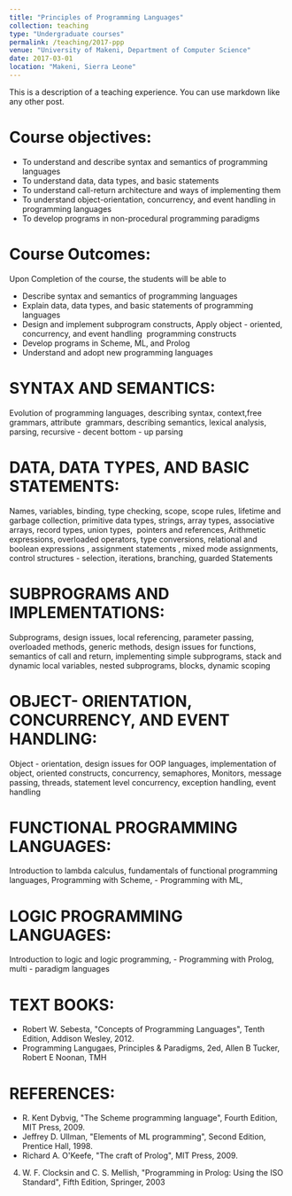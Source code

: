 ```yaml
---
title: "Principles of Programming Languages"
collection: teaching
type: "Undergraduate courses"
permalink: /teaching/2017-ppp
venue: "University of Makeni, Department of Computer Science"
date: 2017-03-01
location: "Makeni, Sierra Leone"
---
```


This is a description of a teaching experience. You can use markdown like any other post.

Course objectives: 
==================
* To understand and describe syntax and semantics of programming languages
* To understand data, data types, and basic statements 
* To understand call-return architecture and ways of implementing them
* To understand object-orientation, concurrency, and event handling in programming
languages
* To develop programs in non-procedural programming paradigms

Course Outcomes: 
================
Upon Completion of the course, the students will be able to 
* Describe syntax and semantics of programming languages
* Explain data, data types, and basic statements of programming languages 
* Design and implement subprogram constructs, Apply object - oriented, concurrency, and
event handling  programming constructs
* Develop programs in Scheme, ML, and Prolog
* Understand and adopt new programming languages

SYNTAX AND SEMANTICS:
=====================
Evolution of programming languages, describing syntax, context,free grammars, attribute
 grammars, describing semantics, lexical analysis, parsing, recursive - decent bottom - up
parsing

DATA, DATA TYPES, AND BASIC STATEMENTS:
=======================================
Names, variables, binding, type checking, scope, scope rules, lifetime and garbage collection, primitive data types, strings,
array types, associative arrays, record types, union types,  pointers and references,
Arithmetic expressions, overloaded operators, type conversions, relational and boolean
expressions , assignment statements , mixed mode assignments, control structures -
selection, iterations, branching, guarded Statements

SUBPROGRAMS AND IMPLEMENTATIONS:
================================
Subprograms, design issues, local referencing, parameter passing,  overloaded methods, generic methods, design issues for functions, semantics of call and return, implementing simple  subprograms, stack and dynamic local variables, nested subprograms, blocks, dynamic scoping 

OBJECT- ORIENTATION, CONCURRENCY, AND EVENT HANDLING:
=====================================================
Object - orientation, design issues for  OOP languages, implementation of object, oriented constructs, concurrency, semaphores,  Monitors, message passing, threads, statement level concurrency, exception handling, event handling 

FUNCTIONAL PROGRAMMING LANGUAGES: 
=================================
Introduction to lambda calculus, fundamentals of functional  programming languages, Programming with Scheme, -  Programming with ML, 

LOGIC PROGRAMMING LANGUAGES:
============================
Introduction to logic and logic programming, -  Programming with Prolog, multi - paradigm languages

TEXT BOOKS:
===========
* Robert W. Sebesta, "Concepts of Programming Languages", Tenth Edition, Addison Wesley, 2012. 
* Programming Langugaes, Principles & Paradigms, 2ed, Allen B Tucker, Robert E Noonan, TMH

REFERENCES:
=============
* R. Kent Dybvig, "The Scheme programming language", Fourth Edition, MIT Press, 2009.
* Jeffrey D. Ullman, "Elements of ML programming", Second Edition, Prentice Hall, 1998.
* Richard A. O'Keefe, "The craft of Prolog", MIT Press, 2009. 
 4. W. F. Clocksin and C. S. Mellish, "Programming in Prolog: Using the ISO Standard", Fifth Edition, Springer, 2003 
